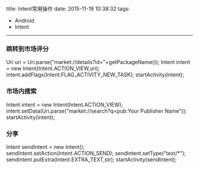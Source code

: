 title: Intent常用操作
date: 2015-11-19 10:38:32
tags:
- Android
- Intent

---
### 跳转到市场评分

Uri uri = Uri.parse("market://details?id="+getPackageName());
Intent intent = new Intent(Intent.ACTION_VIEW,uri);
intent.addFlags(Intent.FLAG_ACTIVITY_NEW_TASK);
startActivity(intent);

### 市场内搜索

Intent intent = new Intent(Intent.ACTION_VIEW);
intent.setData(Uri.parse("market://search?q=pub:Your Publisher Name"));
startActivity(intent);

### 分享

Intent sendIntent = new Intent();
sendIntent.setAction(Intent.ACTION_SEND);
sendIntent.setType("text/*");
sendIntent.putExtra(Intent.EXTRA_TEXT,str);
startActivity(sendIntent);